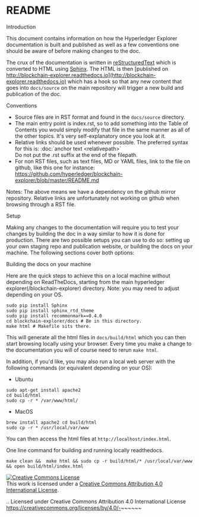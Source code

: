 
<!-- (SPDX-License-Identifier: CC-BY-4.0) -->  <!-- Ensure there is a newline before, and after, this line -->


README
====================


Introduction


This document contains information on how the Hyperledger Explorer documentation is
built and published as well as a few conventions one should be aware of
before making changes to the doc.

The crux of the documentation is written in
[reStructuredText](<http://docutils.sourceforge.net/rst.html>) which is
converted to HTML using [Sphinx](<http://www.sphinx-doc.org/en/stable>).
The HTML is then [published on http://blockchain-explorer.readthedocs.io](http://blockchain-explorer.readthedocs.io)
which has a hook so that any new content that goes into `docs/source`
on the main repository will trigger a new build and publication of the
doc.

Conventions

* Source files are in RST format and found in the `docs/source` directory.
* The main entry point is index.rst, so to add something into the Table
  of Contents you would simply modify that file in the same manner as
  all of the other topics. It's very self-explanatory once you look at
  it.
* Relative links should be used whenever possible. The preferred
  syntax for this is: :doc:\`anchor text &lt;relativepath&gt;\`
  <br/>Do not put the .rst suffix at the end of the filepath.
* For non RST files, such as text files, MD or YAML files, link to the
  file on github, like this one for instance:
  https://github.com/hyperledger/blockchain-explorer/blob/master/README.md

Notes: The above means we have a dependency on the github mirror
repository. Relative links are unfortunately not working on github
when browsing through a RST file.

Setup



Making any changes to the documentation will require you to test your
changes by building the doc in a way similar to how it is done for
production. There are two possible setups you can use to do so:
setting up your own staging repo and publication website, or building
the docs on your machine. The following sections cover both options:

Building the docs on your machine


Here are the quick steps to achieve this on a local machine without
depending on ReadTheDocs, starting from the main hyperledger explorer(/blockchain-explorer)
directory. Note: you may need to adjust depending on your OS.

```
sudo pip install Sphinx
sudo pip install sphinx_rtd_theme
sudo pip install recommonmark==0.4.0
cd blockchain-explorer/docs # Be in this directory.
make html # Makefile sits there.
```

This will generate all the html files in `docs/build/html` which you can
then start browsing locally using your browser. Every time you make a
change to the documentation you will of course need to rerun `make html`.

In addition, if you'd like, you may also run a local web server with the following commands (or equivalent depending on your OS):

- Ubuntu

```
sudo apt-get install apache2
cd build/html
sudo cp -r * /var/www/html/
```

- MacOS

```
brew install apache2 cd build/html
sudo cp -r * /usr/local/var/www
```



You can then access the html files at `http://localhost/index.html`.

One line command for building and running locally readthedocs.

```
make clean &&  make html && sudo cp -r build/html/* /usr/local/var/www && open build/html/index.html
```

<a rel="license" href="http://creativecommons.org/licenses/by/4.0/"><img alt="Creative Commons License" style="border-width:0" src="https://i.creativecommons.org/l/by/4.0/88x31.png" /></a><br />This work is licensed under a <a rel="license" href="http://creativecommons.org/licenses/by/4.0/">Creative Commons Attribution 4.0 International License</a>.


.. Licensed under Creative Commons Attribution 4.0 International License
   https://creativecommons.org/licenses/by/4.0/-~~~~~~
